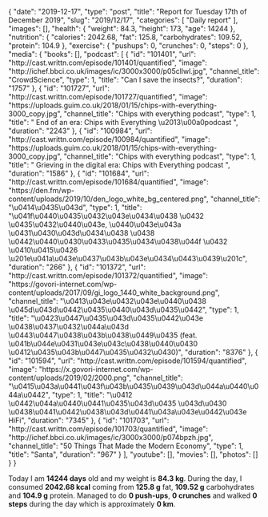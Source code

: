 {
    "date": "2019-12-17",
    "type": "post",
    "title": "Report for Tuesday 17th of December 2019",
    "slug": "2019\/12\/17",
    "categories": [
        "Daily report"
    ],
    "images": [],
    "health": {
        "weight": 84.3,
        "height": 173,
        "age": 14244
    },
    "nutrition": {
        "calories": 2042.68,
        "fat": 125.8,
        "carbohydrates": 109.52,
        "protein": 104.9
    },
    "exercise": {
        "pushups": 0,
        "crunches": 0,
        "steps": 0
    },
    "media": {
        "books": [],
        "podcast": [
            {
                "id": "101401",
                "url": "http:\/\/cast.writtn.com\/episode\/101401\/quantified",
                "image": "http:\/\/ichef.bbci.co.uk\/images\/ic\/3000x3000\/p05cllwl.jpg",
                "channel_title": "CrowdScience",
                "type": 1,
                "title": "Can I save the insects?",
                "duration": "1757"
            },
            {
                "id": "101727",
                "url": "http:\/\/cast.writtn.com\/episode\/101727\/quantified",
                "image": "https:\/\/uploads.guim.co.uk\/2018\/01\/15\/chips-with-everything-3000_copy.jpg",
                "channel_title": "Chips with everything podcast",
                "type": 1,
                "title": " End of an era: Chips with Everything \u2013\u00a0podcast ",
                "duration": "2243"
            },
            {
                "id": "100984",
                "url": "http:\/\/cast.writtn.com\/episode\/100984\/quantified",
                "image": "https:\/\/uploads.guim.co.uk\/2018\/01\/15\/chips-with-everything-3000_copy.jpg",
                "channel_title": "Chips with everything podcast",
                "type": 1,
                "title": " Grieving in the digital era: Chips with Everything podcast ",
                "duration": "1586"
            },
            {
                "id": "101684",
                "url": "http:\/\/cast.writtn.com\/episode\/101684\/quantified",
                "image": "https:\/\/den.fm\/wp-content\/uploads\/2019\/10\/den_logo_white_bg_centered.png",
                "channel_title": "\u0414\u0435\u043d",
                "type": 1,
                "title": "\u041f\u0440\u0435\u0432\u043e\u0434\u0438 \u0432 \u0435\u0432\u0440\u043e, \u0440\u043e\u043a \u0431\u0430\u043d\u0434\u0438 \u0438 \u0442\u0440\u0430\u0433\u0435\u0434\u0438\u044f \u0432 \u0410\u0415\u0426 \u201e\u041a\u043e\u0437\u043b\u043e\u0434\u0443\u0439\u201c",
                "duration": "266"
            },
            {
                "id": "101372",
                "url": "http:\/\/cast.writtn.com\/episode\/101372\/quantified",
                "image": "https:\/\/govori-internet.com\/wp-content\/uploads\/2017\/09\/gi_logo_1440_white_background.png",
                "channel_title": "\u0413\u043e\u0432\u043e\u0440\u0438 \u045d\u043d\u0442\u0435\u0440\u043d\u0435\u0442",
                "type": 1,
                "title": "\u0423\u0447\u0435\u043d\u0435\u0442\u043e \u0438\u0437\u0432\u044a\u043d \u0443\u0447\u0438\u043b\u0438\u0449\u0435 (feat. \u041b\u044e\u0431\u043e\u043c\u0438\u0440\u0430 \u0412\u0435\u043b\u0447\u0435\u0432\u0430)",
                "duration": "8376"
            },
            {
                "id": "101594",
                "url": "http:\/\/cast.writtn.com\/episode\/101594\/quantified",
                "image": "https:\/\/x.govori-internet.com\/wp-content\/uploads\/2019\/02\/2000.png",
                "channel_title": "\u0415\u043a\u0441\u043f\u043b\u0435\u0439\u043d\u044a\u0440\u044a\u0442",
                "type": 1,
                "title": "\u0412 \u0442\u044a\u0440\u0441\u0435\u043d\u0435 \u043d\u0430 \u0438\u0441\u0442\u0438\u043d\u0441\u043a\u043e\u0442\u043e HiFi",
                "duration": "7345"
            },
            {
                "id": "101703",
                "url": "http:\/\/cast.writtn.com\/episode\/101703\/quantified",
                "image": "http:\/\/ichef.bbci.co.uk\/images\/ic\/3000x3000\/p074bpzh.jpg",
                "channel_title": "50 Things That Made the Modern Economy",
                "type": 1,
                "title": "Santa",
                "duration": "967"
            }
        ],
        "youtube": [],
        "movies": [],
        "photos": []
    }
}

Today I am <strong>14244 days</strong> old and my weight is <strong>84.3 kg</strong>. During the day, I consumed <strong>2042.68 kcal</strong> coming from <strong>125.8 g</strong> fat, <strong>109.52 g</strong> carbohydrates and <strong>104.9 g</strong> protein. Managed to do <strong>0 push-ups</strong>, <strong>0 crunches</strong> and walked <strong>0 steps</strong> during the day which is approximately <strong>0 km</strong>.